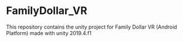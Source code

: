 # FamilyDollar_VR
This repository contains the unity project for Family Dollar VR (Android Platform) made with unity 2019.4.f1

